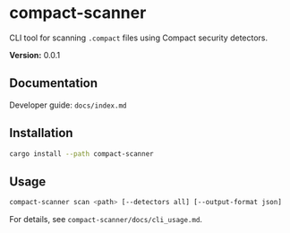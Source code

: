  # compact-scanner

 CLI tool for scanning `.compact` files using Compact security detectors.

 **Version:** 0.0.1

 ## Documentation

 Developer guide: `docs/index.md`

 ## Installation

 ```sh
 cargo install --path compact-scanner
 ```

 ## Usage

 ```sh
 compact-scanner scan <path> [--detectors all] [--output-format json]
 ```

 For details, see `compact-scanner/docs/cli_usage.md`.